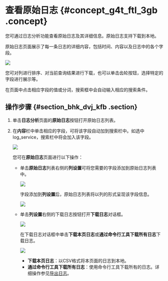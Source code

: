 # 查看原始日志 {#concept_g4t_ftl_3gb .concept}

您可通过日志分析功能查看原始日志及其详细信息。原始日志支持下载到本地。

原始日志页面展示了每一条日志的详细内容，包括时间、内容以及日志中的各个字段。

![](http://static-aliyun-doc.oss-cn-hangzhou.aliyuncs.com/assets/img/87267/154883011837967_zh-CN.png)

您可对列进行排序、对当前查询结果进行下载，也可以单击齿轮按钮，选择特定的字段进行展示等。

在页面中点击相应字段的值或分词，搜索框中会自动输入相应的搜索条件。

## 操作步骤 {#section_bhk_dvj_kfb .section}

1.  单击**日志分析**页面的**原始日志**按钮打开原始日志列表。
2.  在**内容**栏中单击相应的字段，可将该字段自动加到搜索栏中。如选中log\_service，搜索栏中将会加入该字段。

    ![](http://static-aliyun-doc.oss-cn-hangzhou.aliyuncs.com/assets/img/87267/154883011837968_zh-CN.png)

    您可在**原始日志**页面进行以下操作：

    -   单击**原始日志**列表右侧的**列设置**可将您需要的字段添加到原始日志列表中。

        ![](http://static-aliyun-doc.oss-cn-hangzhou.aliyuncs.com/assets/img/87267/154883011837969_zh-CN.png)

        字段添加到**列设置**后，原始日志列表将以列的形式呈现该字段信息。

        ![](http://static-aliyun-doc.oss-cn-hangzhou.aliyuncs.com/assets/img/87267/154883011837970_zh-CN.png)

    -   单击**列设置**右侧的下载日志按钮打开**下载日志**对话框。

        ![](http://static-aliyun-doc.oss-cn-hangzhou.aliyuncs.com/assets/img/87267/154883011837972_zh-CN.png)

        在下载日志对话框中单击**下载本页日志**或**通过命令行工具下载所有日志**下载日志。

        ![](http://static-aliyun-doc.oss-cn-hangzhou.aliyuncs.com/assets/img/87267/154883011837973_zh-CN.png)

        -   **下载本页日志**：以CSV格式将本页面的日志到本地。
        -   **通过命令行工具下载所有日志**：使用命令行工具下载所有的日志。详细操作参见[导出日志](cn.zh-CN/用户指南/日志分析/导出日志.md#)。


